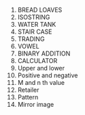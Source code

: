 1. BREAD LOAVES
2. ISOSTRING
3. WATER TANK
4. STAIR CASE
5. TRADING
6. VOWEL 
7. BINARY ADDITION
8. CALCULATOR
9. Upper and lower
10. Positive and negative
11. M and n th value
12. Retailer
13. Pattern
14. Mirror image

